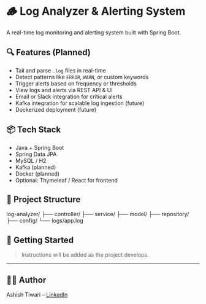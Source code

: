 # 🪵 Log Analyzer & Alerting System

A real-time log monitoring and alerting system built with Spring Boot.

## 🔍 Features (Planned)

- Tail and parse `.log` files in real-time
- Detect patterns like `ERROR`, `WARN`, or custom keywords
- Trigger alerts based on frequency or thresholds
- View logs and alerts via REST API & UI
- Email or Slack integration for critical alerts
- Kafka integration for scalable log ingestion (future)
- Dockerized deployment (future)

## 📦 Tech Stack

- Java + Spring Boot
- Spring Data JPA
- MySQL / H2
- Kafka (planned)
- Docker (planned)
- Optional: Thymeleaf / React for frontend

## 📁 Project Structure

log-analyzer/
├── controller/
├── service/
├── model/
├── repository/
├── config/
└── logs/app.log

## 🚀 Getting Started

> Instructions will be added as the project develops.

---

## 👨‍💻 Author

Ashish Tiwari – [LinkedIn](https://www.linkedin.com/in/ashishtiwari1202)
